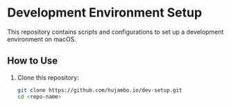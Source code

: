 # Development Environment Setup

This repository contains scripts and configurations to set up a development environment on macOS.

## How to Use

1. Clone this repository:
   ```bash
   git clone https://github.com/hujambo.io/dev-setup.git
   cd <repo-name>

